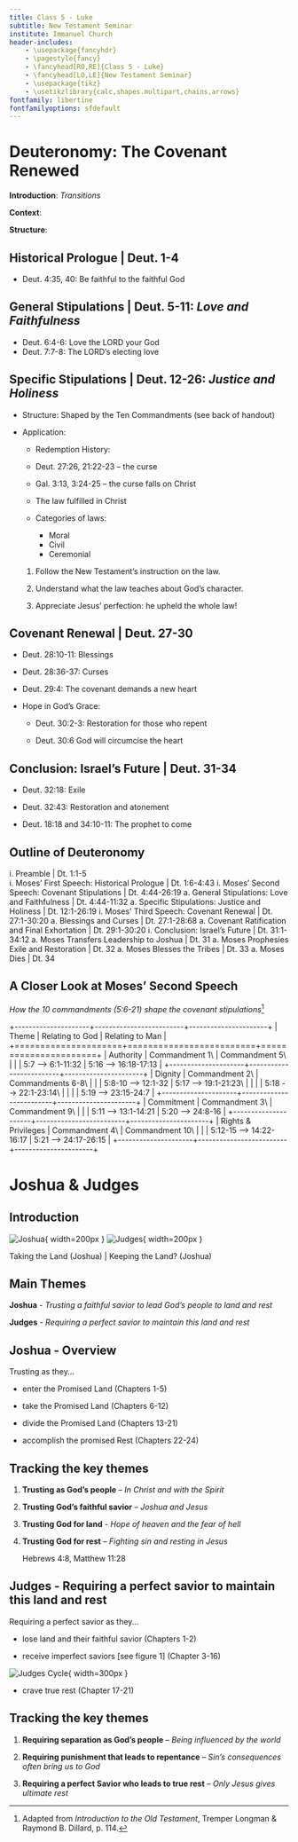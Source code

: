 ```yaml
---
title: Class 5 - Luke
subtitle: New Testament Seminar
institute: Immanuel Church
header-includes:
    - \usepackage{fancyhdr}
    - \pagestyle{fancy}
    - \fancyhead[RO,RE]{Class 5 - Luke}
    - \fancyhead[LO,LE]{New Testament Seminar}
    - \usepackage{tikz}
    - \usetikzlibrary{calc,shapes.multipart,chains,arrows}
fontfamily: libertine
fontfamilyoptions: sfdefault
---
```


# Deuteronomy: The Covenant Renewed

__Introduction__:  *Transitions*

__Context__:

__Structure__:

## Historical Prologue | Deut. 1-4

- Deut. 4:35, 40:  Be faithful to the faithful God

## General Stipulations | Deut. 5-11:  _Love and Faithfulness_

- Deut. 6:4-6:  Love the LORD your God
- Deut. 7:7-8:  The LORD’s electing love

## Specific Stipulations | Deut. 12-26: _Justice and Holiness_

- Structure: Shaped by the Ten Commandments (see back of handout)

- Application:

  - Redemption History:

  - Deut. 27:26, 21:22-23 – the curse

  - Gal. 3:13, 3:24-25 – the curse falls on Christ

  - The law fulfilled in Christ

  - Categories of laws:
    - Moral
    - Civil
    - Ceremonial

  1. Follow the New Testament’s instruction on the law.

  2. Understand what the law teaches about God’s character.

  3. Appreciate Jesus’ perfection:  he upheld the whole law!

## Covenant Renewal | Deut. 27-30

- Deut. 28:10-11:  Blessings

- Deut. 28:36-37:  Curses

- Deut. 29:4:  The covenant demands a new heart

- Hope in God’s Grace:

  - Deut. 30:2-3:  Restoration for those who repent

  - Deut. 30:6  God will circumcise the heart

## Conclusion:  Israel’s Future | Deut. 31-34

- Deut. 32:18:  Exile

- Deut. 32:43:  Restoration and atonement

- Deut. 18:18 and 34:10-11:  The prophet to come

## Outline of Deuteronomy

i. Preamble | Dt. 1:1-5  
i. Moses’ First Speech: Historical Prologue | Dt. 1:6-4:43
i. Moses’ Second Speech: Covenant Stipulations | Dt. 4:44-26:19
   a. General Stipulations: Love and Faithfulness | Dt. 4:44-11:32
   a. Specific Stipulations: Justice and Holiness | Dt. 12:1-26:19
i. Moses’ Third Speech: Covenant Renewal | Dt. 27:1-30:20
   a. Blessings and Curses | Dt. 27:1-28:68
   a. Covenant Ratification and Final Exhortation | Dt. 29:1-30:20
i. Conclusion: Israel’s Future | Dt. 31:1-34:12
   a. Moses Transfers Leadership to Joshua | Dt. 31
   a. Moses Prophesies Exile and Restoration | Dt. 32
   a. Moses Blesses the Tribes | Dt. 33
   a. Moses Dies | Dt. 34

## A Closer Look at Moses’ Second Speech

_How the 10 commandments (5:6-21) shape the covenant stipulations_[^1]

+---------------------+-------------------------+----------------------+
| Theme               | Relating to God         | Relating to Man      |
+=====================+=========================+======================+
| Authority           | Commandment 1\          | Commandment 5\       |
|                     | 5:7 --> 6:1-11:32       | 5:16 --> 16:18-17:13 |
+---------------------+-------------------------+----------------------+
| Dignity             | Commandment 2\          | Commandments 6-8\    |
|                     | 5:8-10 --> 12:1-32      | 5:17 --> 19:1-21:23\ |
|                     |                         | 5:18 --> 22:1-23:14\ |
|                     |                         | 5:19 --> 23:15-24:7  |
+---------------------+-------------------------+----------------------+
| Commitment          | Commandment 3\          | Commandment 9\       |
|                     | 5:11 --> 13:1-14:21     | 5:20 --> 24:8-16     |
+---------------------+-------------------------+----------------------+
| Rights & Privileges | Commandment 4\          | Commandment 10\      |
|                     | 5:12-15 --> 14:22-16:17 | 5:21 --> 24:17-26:15 |
+---------------------+-------------------------+----------------------+

# Joshua & Judges

## Introduction

![Joshua](static/images/joshua_map.png "Taking the Land (Joshua)"){ width=200px }
![Judges](static/images/judges_map.png "Keeping the Land? (Joshua)"){ width=200px }

Taking the Land (Joshua) | Keeping the Land? (Joshua)

## Main Themes

__Joshua__ - *Trusting a faithful savior to lead God’s people to land and rest*

__Judges__ - _Requiring a perfect savior to maintain this land and rest_

## Joshua - Overview

Trusting as they...

- enter the Promised Land (Chapters 1-5)

- take the Promised Land (Chapters 6-12)

- divide the Promised Land (Chapters 13-21)

- accomplish the promised Rest (Chapters 22-24)

## Tracking the key themes

1. __Trusting as God’s people__ – _In Christ and with the Spirit_

2. __Trusting God’s faithful savior__ – _Joshua and Jesus_

3. __Trusting God for land__ - _Hope of heaven and the fear of hell_

4. __Trusting God for rest__ – _Fighting sin and resting in Jesus_

    Hebrews 4:8, Matthew 11:28

## Judges - Requiring a perfect savior to maintain this land and rest

Requiring a perfect savior as they...

- lose land and their faithful savior (Chapters 1-2)

- receive imperfect saviors [see figure 1] (Chapter 3-16)

![Judges Cycle](static/images/judges_cycle.png "Cycle of the Judges"){ width=300px }

- crave true rest (Chapter 17-21)

## Tracking the key themes

1. __Requiring separation as God’s people__ – _Being influenced by the world_

2. __Requiring punishment that leads to repentance__ – _Sin’s consequences often bring us to God_

3. __Requiring a perfect Savior who leads to true rest__ – _Only Jesus gives ultimate rest_

[^1]: Adapted from _Introduction to the Old Testament_, Tremper Longman & Raymond B. Dillard, p. 114.
